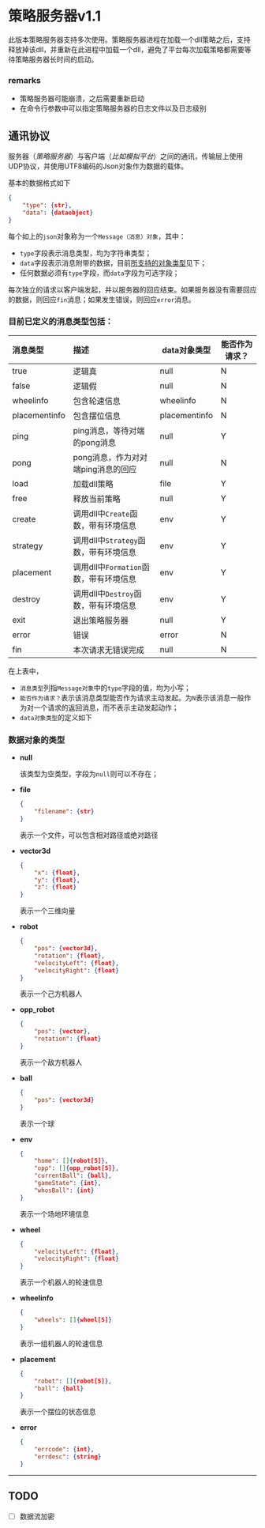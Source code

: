 # 策略服务器v1.1
此版本策略服务器支持多次使用。策略服务器进程在加载一个dll策略之后，支持释放掉该dll，并重新在此进程中加载一个dll，避免了平台每次加载策略都需要等待策略服务器长时间的启动。
### remarks
- 策略服务器可能崩溃，之后需要重新启动
- 在命令行参数中可以指定策略服务器的日志文件以及日志级别

## 通讯协议
服务器（*策略服务器*）与客户端（*比如模拟平台*）之间的通讯，传输层上使用UDP协议，并使用UTF8编码的Json对象作为数据的载体。

基本的数据格式如下

```json
{
    "type": {str},
    "data": {dataobject}
}
```
每个如上的`json`对象称为一个`Message（消息）对象`，其中：
- `type`字段表示消息类型，均为字符串类型；
- `data`字段表示消息附带的数据，目前[所支持的对象类型](#数据对象的类型)见下；
- 任何数据必须有`type`字段，而`data`字段为可选字段；

每次独立的请求以客户端发起，并以服务器的回应结束。如果服务器没有需要回应的数据，则回应`fin`消息；如果发生错误，则回应`error`消息。

### 目前已定义的消息类型包括：

| 消息类型 | 描述 |data对象类型|能否作为请求？|
| :--- | :----- | ------ | ------ |
|true|逻辑真|null|N|
|false|逻辑假|null|N|
|wheelinfo|包含轮速信息|wheelinfo|N|
|placementinfo|包含摆位信息|placementinfo|N|
|ping|ping消息，等待对端的pong消息|null|Y|
|pong|pong消息，作为对对端ping消息的回应|null|N|
|load|加载dll策略|file|Y|
|free|释放当前策略|null|Y|
|create|调用dll中`Create`函数，带有环境信息|env|Y|
|strategy|调用dll中`Strategy`函数，带有环境信息|env|Y|
|placement|调用dll中`Formation`函数，带有环境信息|env|Y|
|destroy|调用dll中`Destroy`函数，带有环境信息|env|Y|
|exit|退出策略服务器|null|Y|
|error|错误|error|N|
|fin|本次请求无错误完成|null|N|

在上表中，

- `消息类型`列指`Message对象`中的`type`字段的值，均为小写；
- `能否作为请求？`表示该消息类型能否作为请求主动发起。为`N`表示该消息一般作为对一个请求的返回消息，而不表示主动发起动作；
- `data对象类型`的定义如下

### 数据对象的类型

- **null**

  该类型为空类型，字段为`null`则可以不存在；

- **file**

  ```json
  {
      "filename": {str}
  }
  ```

  表示一个文件，可以包含相对路径或绝对路径

- **vector3d**

  ```json
  {
      "x": {float},
      "y": {float},
      "z": {float}
  }
  ```

  表示一个三维向量

- **robot**

  ```json
  {
      "pos": {vector3d},
      "rotation": {float},
      "velocityLeft": {float},
      "velocityRight": {float}
  }
  ```

  表示一个己方机器人

- **opp_robot**

  ```json
  {
      "pos": {vector},
      "rotation": {float}
  }
  ```

  表示一个敌方机器人

- **ball**

  ```json
  {
      "pos": {vector3d}
  }
  ```

  表示一个球

- **env**

  ```json
  {
      "home": []{robot[5]},
      "opp": []{opp_robot[5]},
      "currentBall": {ball},
      "gameState": {int},
      "whosBall": {int}
  }
  ```

  表示一个场地环境信息

- **wheel**

  ```json
  {
      "velocityLeft": {float},
      "velocityRight": {float}
  }
  ```

  表示一个机器人的轮速信息

- **wheelinfo**

  ```json
  {
      "wheels": []{wheel[5]}
  }
  ```

  表示一组机器人的轮速信息

- **placement**

  ```json
  {
      "robot": []{robot[5]},
      "ball": {ball}
  }
  ```

  表示一个摆位的状态信息

- **error**

  ```json
  {
      "errcode": {int},
      "errdesc": {string}
  }
  ```

------

## TODO
- [ ] 数据流加密
